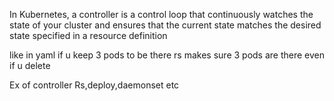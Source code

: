In Kubernetes, a controller is a control loop that continuously watches the state of your cluster and ensures that the current state matches the desired state specified in a resource definition

like in yaml if u keep 3 pods to be there rs makes sure 3 pods are there even if u delete

Ex of controller
Rs,deploy,daemonset etc
